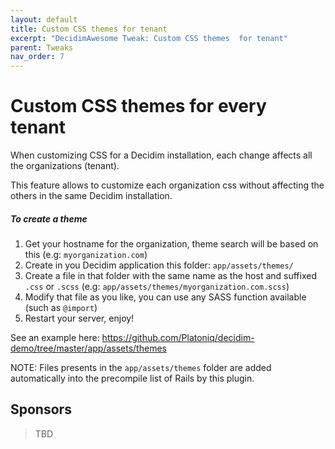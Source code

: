 ```yaml
---
layout: default
title: Custom CSS themes for tenant
excerpt: "DecidimAwesome Tweak: Custom CSS themes  for tenant"
parent: Tweaks
nav_order: 7
---
```


# Custom CSS themes for every tenant

When customizing CSS for a Decidim installation, each change affects all the organizations (tenant).

This feature allows to customize each organization css without affecting the others in the same Decidim installation.

##### To create a theme

1. Get your hostname for the organization, theme search will be based on this (e.g: `myorganization.com`)
2. Create in you Decidim application this folder: `app/assets/themes/`
3. Create a file in that folder with the same name as the host and suffixed `.css` or `.scss` (e.g: `app/assets/themes/myorganization.com.scss`)
4. Modify that file as you like, you can use any SASS function available (such as `@import`)
5. Restart your server, enjoy!

See an example here:
https://github.com/Platoniq/decidim-demo/tree/master/app/assets/themes

NOTE: Files presents in the `app/assets/themes` folder are added automatically into the precompile list of Rails by this plugin.

## Sponsors

> TBD

